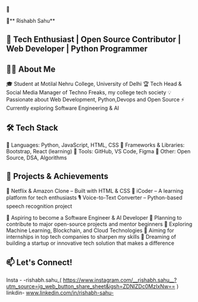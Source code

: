🚀

📌**  Rishabh Sahu**

🚀 Tech Enthusiast | Open Source Contributor | Web Developer | Python Programmer
---------------------------------------------------------------------------------

👨‍💻 About Me
--------------
🎓 Student at Motilal Nehru College, University of Delhi
🏆 Tech Head & Social Media Manager of Techno Freaks, my college tech society
💡 Passionate about Web Development, Python,Devops and Open Source
⚡ Currently exploring Software Engineering & AI

🛠 Tech Stack
--------------  
🔹 Languages: Python, JavaScript, HTML, CSS
🔹 Frameworks & Libraries: Bootstrap, React (learning)
🔹 Tools: GitHub, VS Code, Figma
🔹 Other: Open Source, DSA, Algorithms

📌 Projects & Achievements
---------------------------
🚀 Netflix & Amazon Clone – Built with HTML & CSS
📢 iCoder – A learning platform for tech enthusiasts
🎙 Voice-to-Text Converter – Python-based speech recognition project 

🔹 Aspiring to become a Software Engineer & AI Developer
🔹 Planning to contribute to major open-source projects and mentor beginners
🔹 Exploring Machine Learning, Blockchain, and Cloud Technologies
🔹 Aiming for internships in top tech companies to sharpen my skills
🔹 Dreaming of building a startup or innovative tech solution that makes a difference




📫 Let's Connect! 
------

Insta - -rishabh.sahu_( https://www.instagram.com/__rishabh.sahu__?utm_source=ig_web_button_share_sheet&igsh=ZDNlZDc0MzIxNw== )
linkdin-  www.linkedin.com/in/rishabh-sahu-


